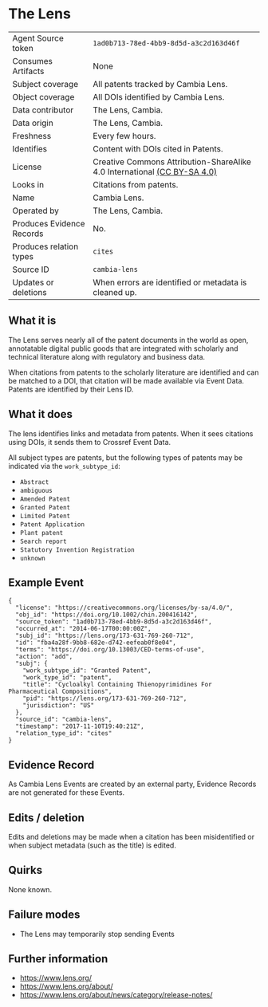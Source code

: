 # The Lens

| | |
|---------------------------|-|
| Agent Source token        | `1ad0b713-78ed-4bb9-8d5d-a3c2d163d46f` |
| Consumes Artifacts        | None |
| Subject coverage          | All patents tracked by Cambia Lens. |
| Object coverage           | All DOIs identified by Cambia Lens. |
| Data contributor          | The Lens, Cambia. |
| Data origin               | The Lens, Cambia. |
| Freshness                 | Every few hours. |
| Identifies                | Content with DOIs cited in Patents. |
| License                   | Creative Commons Attribution-ShareAlike 4.0 International  [(CC BY-SA 4.0)](https://creativecommons.org/licenses/by-sa/4.0/) |
| Looks in                  | Citations from patents. |
| Name                      | Cambia Lens. |
| Operated by               | The Lens, Cambia. |
| Produces Evidence Records | No. |
| Produces relation types   | `cites` |
| Source ID                 | `cambia-lens` |
| Updates or deletions      | When errors are identified or metadata is cleaned up. |

## What it is

The Lens serves nearly all of the patent documents in the world as open, annotatable digital public goods that are integrated with scholarly and technical literature along with regulatory and business data. 

When citations from patents to the scholarly literature are identified and can be matched to a DOI, that citation will be made available via Event Data. Patents are identified by their Lens ID.


## What it does

The lens identifies links and metadata from patents. When it sees citations using DOIs, it sends them to Crossref Event Data.

All subject types are patents, but the following types of patents may be indicated via the `work_subtype_id`:

 - `Abstract`
 - `ambiguous`
 - `Amended Patent`
 - `Granted Patent`
 - `Limited Patent`
 - `Patent Application`
 - `Plant patent`
 - `Search report`
 - `Statutory Invention Registration`
 - `unknown`

## Example Event

    {
      "license": "https://creativecommons.org/licenses/by-sa/4.0/",
      "obj_id": "https://doi.org/10.1002/chin.200416142",
      "source_token": "1ad0b713-78ed-4bb9-8d5d-a3c2d163d46f",
      "occurred_at": "2014-06-17T00:00:00Z",
      "subj_id": "https://lens.org/173-631-769-260-712",
      "id": "fba4a28f-9bb8-682e-d742-eefeab0f8e04",
      "terms": "https://doi.org/10.13003/CED-terms-of-use",
      "action": "add",
      "subj": {
        "work_subtype_id": "Granted Patent",
        "work_type_id": "patent",
        "title": "Cycloalkyl Containing Thienopyrimidines For Pharmaceutical Compositions",
        "pid": "https://lens.org/173-631-769-260-712",
        "jurisdiction": "US"
      },
      "source_id": "cambia-lens",
      "timestamp": "2017-11-10T19:40:21Z",
      "relation_type_id": "cites"
    }

## Evidence Record

As Cambia Lens Events are created by an external party, Evidence Records are not generated for these Events.

## Edits / deletion

Edits and deletions may be made when a citation has been misidentified or when subject metadata (such as the title) is edited.

## Quirks

None known.

## Failure modes

 - The Lens may temporarily stop sending Events

## Further information

 - <https://www.lens.org/>
 - <https://www.lens.org/about/>
 - <https://www.lens.org/about/news/category/release-notes/>
